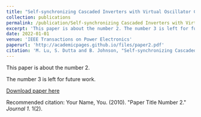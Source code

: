 ```yaml
---
title: "Self-synchronizing Cascaded Inverters with Virtual Oscillator Control"
collection: publications
permalink: /publication/Self-synchronizing Cascaded Inverters with Virtual Oscillator Control
excerpt: 'This paper is about the number 2. The number 3 is left for future work.'
date: 2022-01-01
venue: 'IEEE Transactions on Power Electronics'
paperurl: 'http://academicpages.github.io/files/paper2.pdf'
citation: 'M. Lu, S. Dutta and B. Johnson, "Self-synchronizing Cascaded Inverters with Virtual Oscillator Control," in IEEE Transactions on Power Electronics.'
---
```

This paper is about the number 2. 

The number 3 is left for future work.

[Download paper here](http://academicpages.github.io/files/paper2.pdf)

Recommended citation: Your Name, You. (2010). "Paper Title Number 2." <i>Journal 1</i>. 1(2).